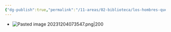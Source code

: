 ```yaml
---
{"dg-publish":true,"permalink":"/11-areas/02-biblioteca/los-hombres-que-no-amaban-a-las-mujeres/","noteIcon":""}
---
```


- ![Pasted image 20231204073547.png|200](/img/user/11%20%C3%81reas%20%E2%9A%99/02%20Biblioteca/%F0%9F%92%BE%20Adjuntos/Pasted%20image%2020231204073547.png)
